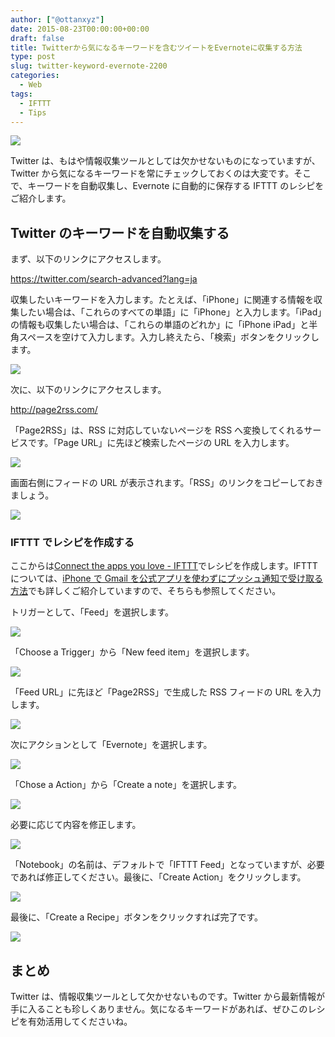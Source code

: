 ```yaml
---
author: ["@ottanxyz"]
date: 2015-08-23T00:00:00+00:00
draft: false
title: Twitterから気になるキーワードを含むツイートをEvernoteに収集する方法
type: post
slug: twitter-keyword-evernote-2200
categories:
  - Web
tags:
  - IFTTT
  - Tips
---
```


![](/uploads/2015/08/150823-55d9bb96b430b.jpg)

Twitter は、もはや情報収集ツールとしては欠かせないものになっていますが、Twitter から気になるキーワードを常にチェックしておくのは大変です。そこで、キーワードを自動収集し、Evernote に自動的に保存する IFTTT のレシピをご紹介します。

## Twitter のキーワードを自動収集する

まず、以下のリンクにアクセスします。

https://twitter.com/search-advanced?lang=ja

収集したいキーワードを入力します。たとえば、「iPhone」に関連する情報を収集したい場合は、「これらのすべての単語」に「iPhone」と入力します。「iPad」の情報も収集したい場合は、「これらの単語のどれか」に「iPhone iPad」と半角スペースを空けて入力します。入力し終えたら、「検索」ボタンをクリックします。

![](/uploads/2015/08/150823-55d9bb97c1222.png)

次に、以下のリンクにアクセスします。

http://page2rss.com/

「Page2RSS」は、RSS に対応していないページを RSS へ変換してくれるサービスです。「Page URL」に先ほど検索したページの URL を入力します。

![](/uploads/2015/08/150823-55d9c0e162355.png)

画面右側にフィードの URL が表示されます。「RSS」のリンクをコピーしておきましょう。

![](/uploads/2015/08/150823-55d9bb9a6da53.png)

### IFTTT でレシピを作成する

ここからは[Connect the apps you love - IFTTT](https://ifttt.com/)でレシピを作成します。IFTTT については、[iPhone で Gmail を公式アプリを使わずにプッシュ通知で受け取る方法](/posts/2014/09/iphone-gmail-push-490/)でも詳しくご紹介していますので、そちらも参照してください。

トリガーとして、「Feed」を選択します。

![](/uploads/2015/08/150823-55d9bb9bd5e57.png)

「Choose a Trigger」から「New feed item」を選択します。

![](/uploads/2015/08/150823-55d9bb9e68c68.png)

「Feed URL」に先ほど「Page2RSS」で生成した RSS フィードの URL を入力します。

![](/uploads/2015/08/150823-55d9bba0d7dd9.png)

次にアクションとして「Evernote」を選択します。

![](/uploads/2015/08/150823-55d9bba2c9f4a.png)

「Chose a Action」から「Create a note」を選択します。

![](/uploads/2015/08/150823-55d9bba5413ef.png)

必要に応じて内容を修正します。

![](/uploads/2015/08/150823-55d9bba7d5724.png)

「Notebook」の名前は、デフォルトで「IFTTT Feed」となっていますが、必要であれば修正してください。最後に、「Create Action」をクリックします。

![](/uploads/2015/08/150823-55d9bba9e41a0.png)

最後に、「Create a Recipe」ボタンをクリックすれば完了です。

![](/uploads/2015/08/150823-55d9bbac168a4.png)

## まとめ

Twitter は、情報収集ツールとして欠かせないものです。Twitter から最新情報が手に入ることも珍しくありません。気になるキーワードがあれば、ぜひこのレシピを有効活用してくださいね。
